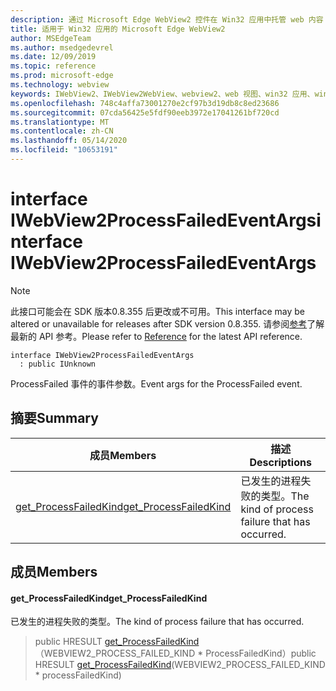 ```yaml
---
description: 通过 Microsoft Edge WebView2 控件在 Win32 应用中托管 web 内容
title: 适用于 Win32 应用的 Microsoft Edge WebView2
author: MSEdgeTeam
ms.author: msedgedevrel
ms.date: 12/09/2019
ms.topic: reference
ms.prod: microsoft-edge
ms.technology: webview
keywords: IWebView2、IWebView2WebView、webview2、web 视图、win32 应用、win32、edge
ms.openlocfilehash: 748c4affa73001270e2cf97b3d19db8c8ed23686
ms.sourcegitcommit: 07cda56425e5fdf90eeb3972e17041261bf720cd
ms.translationtype: MT
ms.contentlocale: zh-CN
ms.lasthandoff: 05/14/2020
ms.locfileid: "10653191"
---
```

# <span data-ttu-id="4c5fa-104">interface IWebView2ProcessFailedEventArgs</span><span class="sxs-lookup"><span data-stu-id="4c5fa-104">interface IWebView2ProcessFailedEventArgs</span></span> 

> [!NOTE]
> <span data-ttu-id="4c5fa-105">此接口可能会在 SDK 版本0.8.355 后更改或不可用。</span><span class="sxs-lookup"><span data-stu-id="4c5fa-105">This interface may be altered or unavailable for releases after SDK version 0.8.355.</span></span> <span data-ttu-id="4c5fa-106">请参阅[参考](../../../webview2-api-reference.md)了解最新的 API 参考。</span><span class="sxs-lookup"><span data-stu-id="4c5fa-106">Please refer to [Reference](../../../webview2-api-reference.md) for the latest API reference.</span></span>

```
interface IWebView2ProcessFailedEventArgs
  : public IUnknown
```

<span data-ttu-id="4c5fa-107">ProcessFailed 事件的事件参数。</span><span class="sxs-lookup"><span data-stu-id="4c5fa-107">Event args for the ProcessFailed event.</span></span>

## <span data-ttu-id="4c5fa-108">摘要</span><span class="sxs-lookup"><span data-stu-id="4c5fa-108">Summary</span></span>

 <span data-ttu-id="4c5fa-109">成员</span><span class="sxs-lookup"><span data-stu-id="4c5fa-109">Members</span></span>                        | <span data-ttu-id="4c5fa-110">描述</span><span class="sxs-lookup"><span data-stu-id="4c5fa-110">Descriptions</span></span>
--------------------------------|---------------------------------------------
[<span data-ttu-id="4c5fa-111">get_ProcessFailedKind</span><span class="sxs-lookup"><span data-stu-id="4c5fa-111">get_ProcessFailedKind</span></span>](#get_processfailedkind) | <span data-ttu-id="4c5fa-112">已发生的进程失败的类型。</span><span class="sxs-lookup"><span data-stu-id="4c5fa-112">The kind of process failure that has occurred.</span></span>

## <span data-ttu-id="4c5fa-113">成员</span><span class="sxs-lookup"><span data-stu-id="4c5fa-113">Members</span></span>

#### <span data-ttu-id="4c5fa-114">get_ProcessFailedKind</span><span class="sxs-lookup"><span data-stu-id="4c5fa-114">get_ProcessFailedKind</span></span> 

<span data-ttu-id="4c5fa-115">已发生的进程失败的类型。</span><span class="sxs-lookup"><span data-stu-id="4c5fa-115">The kind of process failure that has occurred.</span></span>

> <span data-ttu-id="4c5fa-116">public HRESULT [get_ProcessFailedKind](#get_processfailedkind)（WEBVIEW2_PROCESS_FAILED_KIND \* ProcessFailedKind）</span><span class="sxs-lookup"><span data-stu-id="4c5fa-116">public HRESULT [get_ProcessFailedKind](#get_processfailedkind)(WEBVIEW2_PROCESS_FAILED_KIND \* processFailedKind)</span></span>

